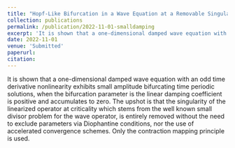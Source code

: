 ```yaml
---
title: "Hopf-Like Bifurcation in a Wave Equation at a Removable Singularity"
collection: publications
permalink: /publication/2022-11-01-smalldamping
excerpt: 'It is shown that a one-dimensional damped wave equation with an odd time derivative nonlinearity exhibits small amplitude bifurcating time periodic solutions, when the bifurcation parameter is the linear damping coefficient is positive and accumulates to zero. The upshot is that the singularity of the linearized operator at criticality which stems from the well known small divisor problem for the wave operator, is entirely removed without the need to exclude parameters via Diophantine conditions, nor the use of accelerated convergence schemes. Only the contraction mapping principle is used. '
date: 2022-11-01
venue: 'Submitted'
paperurl: 
citation: 
---
```

It is shown that a one-dimensional damped wave equation with an odd time derivative nonlinearity exhibits small amplitude bifurcating time periodic solutions, when the bifurcation parameter is the linear damping coefficient is positive and accumulates to zero. The upshot is that the singularity of the linearized operator at criticality which stems from the well known small divisor problem for the wave operator, is entirely removed without the need to exclude parameters via Diophantine conditions, nor the use of accelerated convergence schemes. Only the contraction mapping principle is used. 





